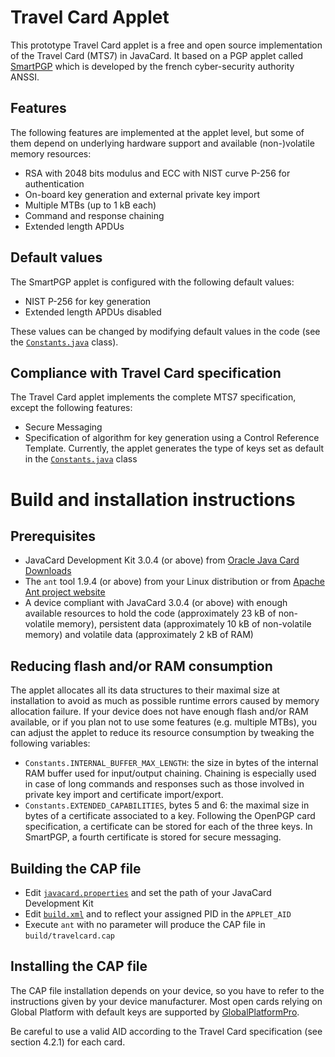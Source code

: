 # Travel Card Applet

This prototype Travel Card applet is a free and open source implementation of the Travel Card (MTS7) in JavaCard. It based on a PGP applet called [SmartPGP](https://github.com/ANSSI-FR/SmartPGP) which is developed by the french cyber-security authority ANSSI.

## Features

The following features are implemented at the applet level, but some of them depend on underlying hardware support and available (non-)volatile memory resources:

- RSA with 2048 bits modulus and ECC with NIST curve P-256 for authentication
- On-board key generation and external private key import
- Multiple MTBs (up to 1 kB each)
- Command and response chaining
- Extended length APDUs

## Default values

The SmartPGP applet is configured with the following default values:

- NIST P-256 for key generation
- Extended length APDUs disabled

These values can be changed by modifying default values in the code (see the [`Constants.java`](src/travelcard/Constants.java) class).

## Compliance with Travel Card specification

The Travel Card applet implements the complete MTS7 specification, except the following features:

- Secure Messaging
- Specification of algorithm for key generation using a Control Reference Template. Currently, the applet generates the type of keys set as default in the [`Constants.java`](src/travelcard/Constants.java) class

# Build and installation instructions

## Prerequisites

- JavaCard Development Kit 3.0.4 (or above) from [Oracle Java Card Downloads](http://www.oracle.com/technetwork/java/embedded/javacard/downloads/index.html)
- The `ant` tool 1.9.4 (or above) from your Linux distribution or from [Apache Ant project website](http://ant.apache.org/)
- A device compliant with JavaCard 3.0.4 (or above) with enough available resources to hold the code (approximately 23 kB of non-volatile memory), persistent data (approximately 10 kB of non-volatile memory) and volatile data (approximately 2 kB of RAM)

## Reducing flash and/or RAM consumption

The applet allocates all its data structures to their maximal size at installation to avoid as much as possible runtime errors caused by memory allocation failure. If your device does not have enough flash and/or RAM available, or if you plan not to use some features (e.g. multiple MTBs), you can adjust the applet to reduce its resource consumption by tweaking the following variables:

- `Constants.INTERNAL_BUFFER_MAX_LENGTH`: the size in bytes of the internal RAM buffer used for input/output chaining. Chaining is especially used in case of long commands and responses such as those involved in private key import and certificate import/export.
- `Constants.EXTENDED_CAPABILITIES`, bytes 5 and 6: the maximal size in bytes of a certificate associated to a key. Following the OpenPGP card specification, a certificate can be stored for each of the three keys. In SmartPGP, a fourth certificate is stored for secure messaging.


## Building the CAP file

- Edit [`javacard.properties`](javacard.properties) and set the path of your JavaCard Development Kit
- Edit [`build.xml`](build.xml) and to reflect your assigned PID in the `APPLET_AID`
- Execute `ant` with no parameter will produce the CAP file in `build/travelcard.cap`


## Installing the CAP file

The CAP file installation depends on your device, so you have to refer to the instructions given by your device manufacturer. Most open cards relying on Global Platform with default keys are supported by [GlobalPlatformPro](https://github.com/martinpaljak/GlobalPlatformPro).

Be careful to use a valid AID according to the Travel Card specification (see section 4.2.1) for each card.
